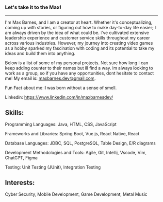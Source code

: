 ### Let's take it to the Max!
------------------------------------------------------------

I'm Max Barnes, and I am a creator at heart. Whether it's conceptualizing, coming up with stories, or figuring out how to make day-to-day life easier; I am always driven by the idea of what could be. I've cultivated extensive leadership experience and customer service skills throughout my career across various industries. However, my journey into creating video games as a hobby sparked my fascination with coding and its potential to take my ideas and build them into anything. 

Below is a list of some of my personal projects. Not sure how long I can keep adding counter to their names but ill find a way. Im always looking to work as a group, so if you have any opportunities, dont hesitate to contact me! My email is: maxbarnes.dev@gmail.com.

Fun Fact about me: I was born without a sense of smell. 

Linkedin: https://www.linkedin.com/in/maxbarnesdev/

Skills:
--------------------------------------------------------------
Programming Languages: Java, HTML, CSS, JavaScript    

Frameworks and Libraries: Spring Boot, Vue.js, React Native, React      

Database Languages: JDBC, SQL, PostgreSQL, Table Design, E/R diagrams 

Development Methodologies and Tools: Agile, Git, Intellij, Vscode, Vim, ChatGPT, Figma   

Testing: Unit Testing (JUnit), Integration Testing    

Interests: 
---------------------------------------------------------------
Cyber Security, Mobile Development, Game Development, Metal Music

<!--
**MaxBDGAF/MaxBDGAF** is a ✨ _special_ ✨ repository because its `README.md` (this file) appears on your GitHub profile.

Here are some ideas to get you started:

- 🔭 I’m currently working on ...
- 🌱 I’m currently learning ...
- 👯 I’m looking to collaborate on ...
- 🤔 I’m looking for help with ...
- 💬 Ask me about ...
- 📫 How to reach me: ...
- 😄 Pronouns: ...
- ⚡ Fun fact: ...
-->
